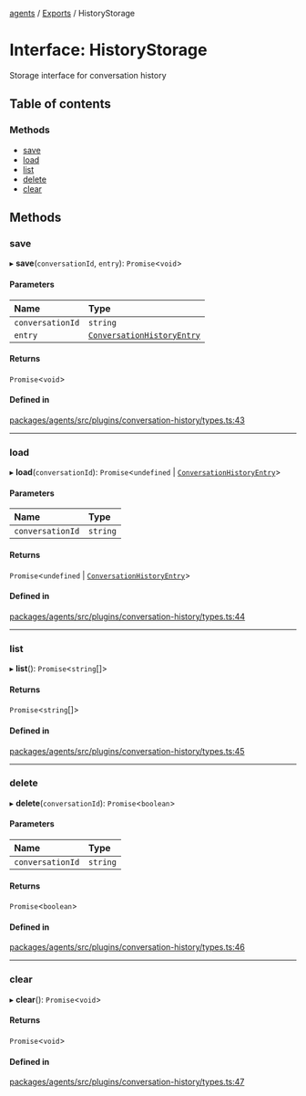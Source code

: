 <!-- 
 ⚠️  AUTO-GENERATED FILE - DO NOT EDIT MANUALLY
 This file is automatically generated by scripts/docs-generator.js
 To make changes, edit the source TypeScript files or update the generator script
-->

[agents](../../) / [Exports](../modules) / HistoryStorage

# Interface: HistoryStorage

Storage interface for conversation history

## Table of contents

### Methods

- [save](HistoryStorage#save)
- [load](HistoryStorage#load)
- [list](HistoryStorage#list)
- [delete](HistoryStorage#delete)
- [clear](HistoryStorage#clear)

## Methods

### save

▸ **save**(`conversationId`, `entry`): `Promise`\<`void`\>

#### Parameters

| Name | Type |
| :------ | :------ |
| `conversationId` | `string` |
| `entry` | [`ConversationHistoryEntry`](ConversationHistoryEntry) |

#### Returns

`Promise`\<`void`\>

#### Defined in

[packages/agents/src/plugins/conversation-history/types.ts:43](https://github.com/woojubb/robota/blob/bdf92966fb2bc9eb8d5a633591fffc1261e7f0f5/packages/agents/src/plugins/conversation-history/types.ts#L43)

___

### load

▸ **load**(`conversationId`): `Promise`\<`undefined` \| [`ConversationHistoryEntry`](ConversationHistoryEntry)\>

#### Parameters

| Name | Type |
| :------ | :------ |
| `conversationId` | `string` |

#### Returns

`Promise`\<`undefined` \| [`ConversationHistoryEntry`](ConversationHistoryEntry)\>

#### Defined in

[packages/agents/src/plugins/conversation-history/types.ts:44](https://github.com/woojubb/robota/blob/bdf92966fb2bc9eb8d5a633591fffc1261e7f0f5/packages/agents/src/plugins/conversation-history/types.ts#L44)

___

### list

▸ **list**(): `Promise`\<`string`[]\>

#### Returns

`Promise`\<`string`[]\>

#### Defined in

[packages/agents/src/plugins/conversation-history/types.ts:45](https://github.com/woojubb/robota/blob/bdf92966fb2bc9eb8d5a633591fffc1261e7f0f5/packages/agents/src/plugins/conversation-history/types.ts#L45)

___

### delete

▸ **delete**(`conversationId`): `Promise`\<`boolean`\>

#### Parameters

| Name | Type |
| :------ | :------ |
| `conversationId` | `string` |

#### Returns

`Promise`\<`boolean`\>

#### Defined in

[packages/agents/src/plugins/conversation-history/types.ts:46](https://github.com/woojubb/robota/blob/bdf92966fb2bc9eb8d5a633591fffc1261e7f0f5/packages/agents/src/plugins/conversation-history/types.ts#L46)

___

### clear

▸ **clear**(): `Promise`\<`void`\>

#### Returns

`Promise`\<`void`\>

#### Defined in

[packages/agents/src/plugins/conversation-history/types.ts:47](https://github.com/woojubb/robota/blob/bdf92966fb2bc9eb8d5a633591fffc1261e7f0f5/packages/agents/src/plugins/conversation-history/types.ts#L47)
